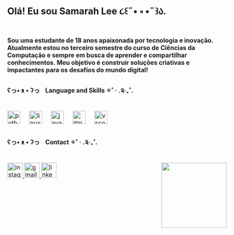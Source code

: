 <h2 align="left">Olá! Eu sou Samarah Lee ૮꒰˶• ༝ •˶꒱ა.</h2>

###

<h4 align="left">Sou uma estudante de 18 anos apaixonada por tecnologia e inovação. Atualmente estou no terceiro semestre do curso de Ciências da Computação e sempre em busca de aprender e compartilhar conhecimentos. Meu objetivo é construir soluções criativas e impactantes para os desafios do mundo digital!</h4>

###

<h4 align="left">ʕっ• ᴥ • ʔっㅤLanguage and Skills ✧˚ · .༉‧₊˚.</h4>

###

<div align="left">
  <img src="https://cdn.jsdelivr.net/gh/devicons/devicon/icons/python/python-original.svg" height="30" alt="python logo"  />
  <img width="12" />
  <img src="https://cdn.jsdelivr.net/gh/devicons/devicon/icons/linux/linux-original.svg" height="30" alt="linux logo"  />
  <img width="12" />
  <img src="https://cdn.jsdelivr.net/gh/devicons/devicon/icons/java/java-original.svg" height="30" alt="java logo"  />
  <img width="12" />
  <img src="https://cdn.jsdelivr.net/gh/devicons/devicon/icons/mysql/mysql-original.svg" height="30" alt="mysql logo"  />
  <img width="12" />
  <img src="https://cdn.jsdelivr.net/gh/devicons/devicon/icons/vscode/vscode-original.svg" height="30" alt="vscode logo"  />
</div>

###

<h4 align="left">ʕっ• ᴥ • ʔっㅤContact ✧˚ · .༉‧₊˚.</h4>

###

<img align="right" height="150" src="https://media.discordapp.net/attachments/1289046018696024137/1355748546606928043/eu1.gif?ex=67ea0eba&is=67e8bd3a&hm=e3c6eb973e2c0acf81216576afcb370400f7fe800e6cb729ebcad2ce48ea1b9d&=&width=968&height=968"  />

###

<div align="left">
  <a href="https://www.instagram.com/lee.sassa/" target="_blank">
    <img src="https://img.shields.io/static/v1?message=Instagram&logo=instagram&label=&color=E4405F&logoColor=white&labelColor=&style=for-the-badge" height="35" alt="instagram logo"  />
  </a>
  <a href="mailto:samarahleekr@gmail.com" target="_blank">
    <img src="https://img.shields.io/static/v1?message=Gmail&logo=gmail&label=&color=D14836&logoColor=white&labelColor=&style=for-the-badge" height="35" alt="gmail logo"  />
  </a>
  <a href="https://www.linkedin.com/in/samarah-lee-348445344/" target="_blank">
    <img src="https://img.shields.io/static/v1?message=LinkedIn&logo=linkedin&label=&color=0077B5&logoColor=white&labelColor=&style=for-the-badge" height="35" alt="linkedin logo"  />
  </a>
</div>

###
